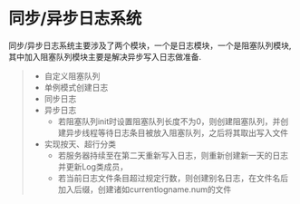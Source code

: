 
同步/异步日志系统
===============
同步/异步日志系统主要涉及了两个模块，一个是日志模块，一个是阻塞队列模块,其中加入阻塞队列模块主要是解决异步写入日志做准备.
> * 自定义阻塞队列
> * 单例模式创建日志
> * 同步日志
> * 异步日志  
>   - 若阻塞队列init时设置阻塞队列长度不为0，则创建阻塞队列，并创建异步线程等待日志条目被放入阻塞队列，之后将其取出写入文件
> * 实现按天、超行分类
>   - 若服务器持续至在第二天重新写入日志，则重新创建新一天的日志并更新Log类成员，
>   - 若当前日志文件条目超过规定行数，则创建别名日志，在文件名后加入后缀，创建诸如currentlogname.num的文件

